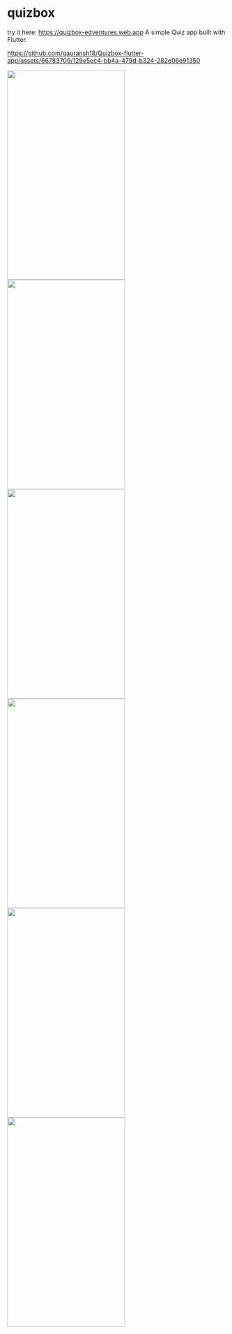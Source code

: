 # quizbox

try it here: https://quizbox-edventures.web.app
A simple Quiz app built with Flutter.

https://github.com/gauransh18/Quizbox-flutter-app/assets/66783709/129e5ec4-bb4a-479d-b324-282e06e91350



<img src="https://github.com/gauransh18/Quizbox-flutter-app/assets/66783709/da2e5054-8f45-4c46-a5e5-f87bb6b34751"  width="270" height="480">

<img src="https://github.com/gauransh18/Quizbox-flutter-app/assets/66783709/9e9a98a0-a2ce-4422-aeb0-a6b322b521e5"  width="270" height="480">

<img src="https://github.com/gauransh18/Quizbox-flutter-app/assets/66783709/85454735-c608-4d36-9b56-2545cd66ca3d"  width="270" height="480">

<img src="https://github.com/gauransh18/Quizbox-flutter-app/assets/66783709/9fb1dd1b-7fb1-4b0d-81aa-48b0beaa5d22"  width="270" height="480">

<img src="https://github.com/gauransh18/Quizbox-flutter-app/assets/66783709/11e63653-ae9b-4cc7-aa39-8959bf65e721"  width="270" height="480">

<img src="https://github.com/gauransh18/Quizbox-flutter-app/assets/66783709/91fb6875-fe63-4fac-94f7-7f40bef5d638"  width="270" height="480">
